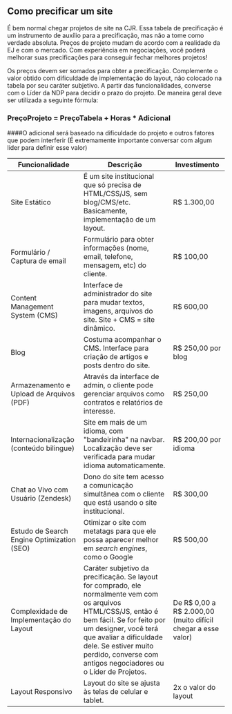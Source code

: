 ## Como precificar um site

É bem normal chegar projetos de site na CJR. Essa tabela de precificação é um instrumento de auxílio para a precificação, mas não a tome como verdade absoluta. Preços de projeto mudam de acordo com a realidade da EJ e com o mercado. Com experiência em negociações, você poderá melhorar suas precificações para conseguir fechar melhores projetos!

Os preços devem ser somados para obter a precificação. Complemente o valor obtido com dificuldade de implementação do layout, não colocado na tabela por seu caráter subjetivo. A partir das funcionalidades, converse com o Líder da NDP para decidir o prazo do projeto. De maneira geral deve ser utilizada a seguinte fórmula:


### PreçoProjeto = PreçoTabela + Horas * Adicional

####O adicional será baseado na dificuldade do projeto e outros fatores que podem interferir (É extremamente importante conversar com algum lider para definir esse valor)



| Funcionalidade 								| Descrição																													| Investimento			|  
| ---------------------------------------------	| -------------------------------------------------------------------------------------------------------------------------	| ---------------------	|  
| Site Estático									| É um site institucional que só precisa de HTML/CSS/JS, sem blog/CMS/etc. Basicamente, implementação de um layout.			| R$ 1.300,00			|  
| Formulário / Captura de email 				| Formulário para obter informações (nome, email, telefone, mensagem, etc) do cliente.										| R$ 100,00				|  
| Content Management System (CMS) 				| Interface de administrador do site para mudar textos, imagens, arquivos do site. Site + CMS = site dinâmico.				| R$ 600,00				|  
| Blog 											| Costuma acompanhar o CMS. Interface para criação de artigos e posts dentro do site.										| R$ 250,00 por blog	|
| Armazenamento e Upload de Arquivos (PDF)		| Através da interface de admin, o cliente pode gerenciar arquivos como contratos e relatórios de interesse.				| R$ 250,00				|
| Internacionalização (conteúdo bilingue)		| Site em mais de um idioma, com "bandeirinha" na navbar. Localização deve ser verificada para mudar idioma automaticamente.| R$ 200,00 por idioma	|
| Chat ao Vivo com Usuário (Zendesk)			| Dono do site tem acesso a comunicação simultânea com o cliente que está usando o site institucional. 						| R$ 300,00				|
| Estudo de Search Engine Optimization (SEO)	| Otimizar o site com metatags para que ele possa aparecer melhor em _search engines_, como o Google						| R$ 500,00				|
| Complexidade de Implementação do Layout		| Caráter subjetivo da precificação. Se layout for comprado, ele normalmente vem com os arquivos HTML/CSS/JS, então é bem fácil. Se for feito por um designer, você terá que avaliar a dificuldade dele. Se estiver muito perdido, converse com antigos negociadores ou o Líder de Projetos.	| De R$ 0,00 a R$ 2.000,00 (muito difícil chegar a esse valor) |
| Layout Responsivo								| Layout do site se ajusta às telas de celular e tablet.																	| 2x o valor do layout	|
